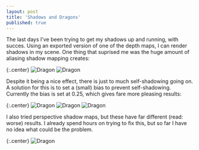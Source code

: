 ```yaml
---
layout: post
title: 'Shadows and Dragons'
published: true
---
```


The last days I've been trying to get my shadows up and running, with succes. Using an exported version of one of the depth maps, I can render shadows in my scene. One thing that suprised me was the huge amount of aliasing shadow mapping creates:

{:.center}
![Dragon](http://www.xaviert.be/uploads/2009/10/Dragon5.png)
![Dragon](http://www.xaviert.be/uploads/2009/10/Dragon6.png)

Despite it being a nice effect, there is just to much self-shadowing going on. A solution for this is to set a (small) bias to prevent self-shadowing. Currently the bias is set at 0.25, which gives fare more pleasing results:

{:.center}
![Dragon](http://www.xaviert.be/uploads/2009/10/Dragon7.png)
![Dragon](http://www.xaviert.be/uploads/2009/10/Dragon8.png)
![Dragon](http://www.xaviert.be/uploads/2009/10/Dragon9.png)

I also tried perspective shadow maps, but these have far different (read: worse) results. I already spend hours on trying to fix this, but so far I have no idea what could be the problem.

{:.center}
![Dragon](http://www.xaviert.be/uploads/2009/10/Dragon10.png)